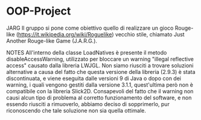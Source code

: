 # OOP-Project

JARG
Il gruppo si pone come obiettivo quello di realizzare un gioco Rouge-like (https://it.wikipedia.org/wiki/Roguelike) vecchio stile, chiamato Just Another Rouge-like Game (J.A.R.G.).

NOTES
All'interno della classe LoadNatives è presente il metodo disableAccessWarning, utilizzato per bloccare un warning "illegal reflective access" causato dalla libreria LWJGL. Non siamo riusciti a trovare soluzioni alternative a causa del fatto che questa versione della libreria (2.9.3) è stata discontinuata, e viene eseguita dalle versioni 9 di Java o dopo con dei warning, i quali vengono gestiti dalla versione 3.1.1, quest'ultima però non è compatibile con la libreria Slick2D. Consapevoli del fatto che il warning non causi alcun tipo di problema al corretto funzionamento del software, e non essendo riusciti a rimuoverlo, abbiamo deciso di sopprimerlo, pur riconoscendo che tale soluzione non sia quella ottimale.
